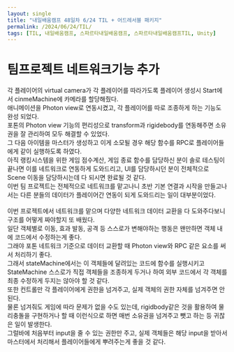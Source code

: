 ```yaml
---
layout: single
title: "내일배움캠프 48일차 6/24 TIL + 어드레서블 패키지"
permalink: /2024/06/24/TIL/
tags: [TIL, 내일배움캠프, 스파르타내일배움캠프, 스파르타내일배움캠프TIL, Unity]
---
```


# 팀프로젝트 네트워크기능 추가
각 플레이어의 virtual camera가 각 플레이어를 따라가도록 플레이어 생성시 Start에서 cinmeMachine에 카메라를 할당해줬다.  
애니메이션을 Photon view로 연동시켰고, 각 플레이어를 따로 조종하게 하는 기능도 완성 되었다.  
포톤의 Photon view 기능의 편리성으로 transform과 rigidebody를 연동해주면 소유권을 잘 관리하여 모두 해결할 수 있었다.  
그 다음 아이템을 마스터가 생성하고 이게 소모될 경우 해당 함수를 RPC로 플레이어들에게 같이 실행하도록 하였다.  
아직 랭킹시스템을 위한 게임 점수계산, 게임 종료 함수를 담당하신 분이 솔로 테스팅이 끝나면 이를 네트워크로 연동하게 도와드리고, UI를 담당하시던 분이 전체적으로 Scene 이동을 담당하시는데 다 되시면 완료될 것 같다.  
이번 팀 프로젝트는 전체적으로 네트워크를 맡고나니 초반 기본 연결과 시작을 만들고나서는 다른 분들의 데이터가 플레이어간 연동이 되게 도와드리는 일이 대부분이었다.  
<br>
이번 프로젝트에서 네트워크를 맡으며 다양한 네트워크 데이터 교환을 다 도와주다보니 구조를 어떻게 짜야할지 또 배웠다.  
일단 객체별로 이동, 효과 발동, 공격 등 스스로가 변해야하는 행동은 왠만하면 객체 내에 코드에서 수정하는게 좋다.  
그래야 포톤 네트워크 기준으로 데이터 교환할 때 Photon view와 RPC 같은 요소를 써서 처리하기 좋다.  
그래서 stateMachine에서는 이 객체들에 달려있는 코드에 함수를 실행시키고 StateMachine 스스로가 직접 객체들을 조종하게 두거나 하여 외부 코드에서 각 객체를 최종 수정하게 두지는 않아야 할 것 같다.  
또한 컨트롤만 각 플레이어에게 권한을 넘겨주고, 실제 객체의 권한 자체를 넘겨주면 안된다.  
물론 넘겨줘도 게임에 따라 문제가 없을 수도 있는데, rigidbody같은 것을 활용하여 물리충돌을 구현하거나 할 때 이런식으로 하면 매번 소유권을 넘겨주고 뺏고 하는 등 귀찮은 일이 발생한다.  
그럴바에 처음부터 input을 줄 수 있는 권한만 주고, 실제 객체들은 해당 input을 받아서 마스터에서 처리해서 플레이어들에게 뿌려주는게 좋을 것 같다.
